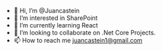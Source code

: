 - 👋 Hi, I’m @Juancastein
- 👀 I’m interested in SharePoint
- 🌱 I’m currently learning React
- 💞️ I’m looking to collaborate on .Net Core Projects.
- 📫 How to reach me juancastein1@gmail.com

<!---
Juancastein/Juancastein is a ✨ special ✨ repository because its `README.md` (this file) appears on your GitHub profile.
You can click the Preview link to take a look at your changes.
--->
